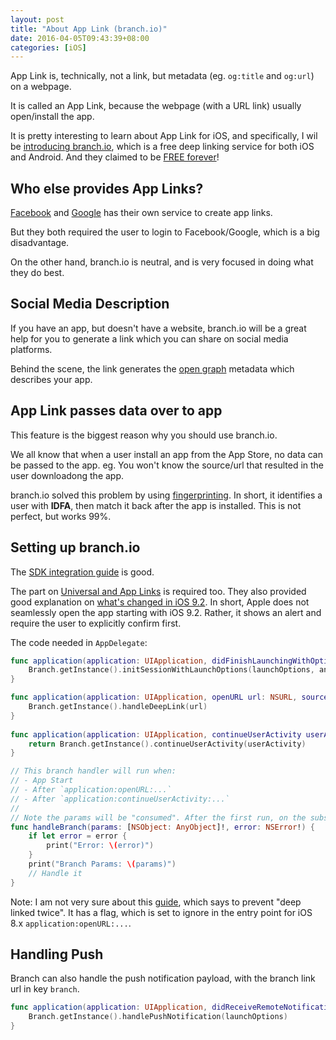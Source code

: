 ```yaml
---
layout: post
title: "About App Link (branch.io)"
date: 2016-04-05T09:43:39+08:00
categories: [iOS]
---
```


App Link is, technically, not a link, but metadata (eg. `og:title` and `og:url`) on a webpage.

It is called an App Link, because the webpage (with a URL link) usually open/install the app.

It is pretty interesting to learn about App Link for iOS, and specifically, I wil be [introducing branch.io](https://bnc.lt/m/imsbo8Ilis), which is a free deep linking service for both iOS and Android. And they claimed to be [FREE forever](https://branch.io/pricing/)!


## Who else provides App Links?

[Facebook](https://developers.facebook.com/docs/applinks/ios) and [Google](https://developers.google.com/app-invites/) has their own service to create app links.

But they both required the user to login to Facebook/Google, which is a big disadvantage.

On the other hand, branch.io is neutral, and is very focused in doing what they do best.


## Social Media Description

If you have an app, but doesn't have a website, branch.io will be a great help for you to generate a link which you can share on social media platforms.

Behind the scene, the link generates the [open graph](http://ogp.me) metadata which describes your app.


## App Link passes data over to app

This feature is the biggest reason why you should use branch.io.

We all know that when a user install an app from the App Store, no data can be passed to the app. eg. You won't know the source/url that resulted in the user downloadong the app.

branch.io solved this problem by using [fingerprinting](https://blog.branch.io/deferred-deep-link-for-facebook-install-ads). In short, it identifies a user with **IDFA**, then match it back after the app is installed. This is not perfect, but works 99%.


## Setting up branch.io

The [SDK integration guide](https://dev.branch.io/getting-started/sdk-integration-guide/guide/ios/) is good.

The part on [Universal and App Links](https://dev.branch.io/getting-started/universal-app-links/overview/) is required too. They also provided good explanation on [what's changed in iOS 9.2](https://dev.branch.io/getting-started/universal-app-links/support/ios/#what-changed-in-ios-9-and-92). In short, Apple does not seamlessly open the app starting with iOS 9.2. Rather, it shows an alert and require the user to explicitly confirm first.

The code needed in `AppDelegate`:

```swift
func application(application: UIApplication, didFinishLaunchingWithOptions launchOptions: [NSObject: AnyObject]?) -> Bool {
    Branch.getInstance().initSessionWithLaunchOptions(launchOptions, andRegisterDeepLinkHandler: handleBranch)
}

func application(application: UIApplication, openURL url: NSURL, sourceApplication: String?, annotation: AnyObject) -> Bool {
    Branch.getInstance().handleDeepLink(url)
}
 
func application(application: UIApplication, continueUserActivity userActivity: NSUserActivity, restorationHandler: ([AnyObject]?) -> Void) -> Bool {
    return Branch.getInstance().continueUserActivity(userActivity)
}

// This branch handler will run when:
// - App Start
// - After `application:openURL:...`
// - After `application:continueUserActivity:...`
//
// Note the params will be "consumed". After the first run, on the subsequent, it will have `clicked_branch_link` false, `is_first_session` false
func handleBranch(params: [NSObject: AnyObject]!, error: NSError!) {
    if let error = error {
        print("Error: \(error)")
    }
    print("Branch Params: \(params)")
    // Handle it
}
```

Note: I am not very sure about this [guide](https://dev.branch.io/getting-started/universal-app-links/advanced/ios/#how-to-handle-old-uri-paths-with-universal-links), which says to prevent "deep linked twice". It has a flag, which is set to ignore in the entry point for iOS 8.x `application:openURL:...`.


## Handling Push

Branch can also handle the push notification payload, with the branch link url in key `branch`.

```swift
func application(application: UIApplication, didReceiveRemoteNotification launchOptions: [NSObject: AnyObject]?) -> Void {
    Branch.getInstance().handlePushNotification(launchOptions)
}
```
